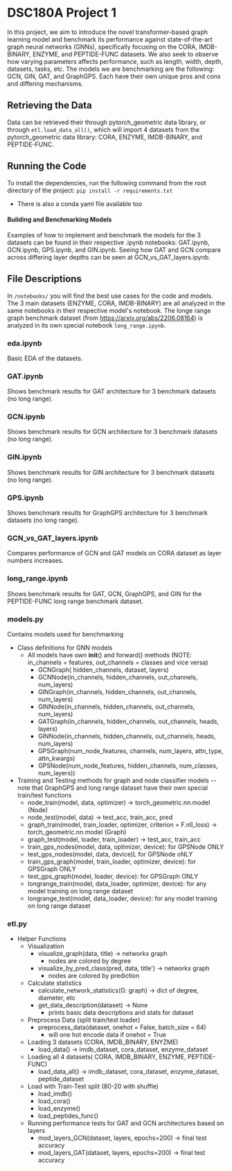 # DSC180A Project 1
In this project, we aim to introduce the novel transformer-based graph learning model and benchmark its performance against state-of-the-art graph neural networks (GNNs), specifically focusing on the CORA, IMDB-BINARY, ENZYME, and PEPTIDE-FUNC datasets. We also seek to observe how varying parameters affects performance, such as length, width, depth, datasets, tasks, etc. The models we are benchmarking are the following: GCN, GIN, GAT, and GraphGPS. Each have their own unique pros and cons and differing mechanisms.

## Retrieving the Data
Data can be retrieved their through pytorch_geometric data library, or through `etl.load_data_all()`, which will import 4 datasets from the pytorch_geometric data library: CORA, ENZYME, IMDB-BINARY, and PEPTIDE-FUNC.

## Running the Code
To install the dependencies, run the following command from the root directory of the project: `pip install -r requirements.txt`
* There is also a conda yaml file available too

#### Building and Benchmarking Models
Examples of how to implement and benchmark the models for the 3 datasets can be found in their respective .ipynb notebooks: GAT.ipynb, GCN.ipynb, GPS.ipynb, and GIN.ipynb. Seeing how GAT and GCN compare across differing layer depths can be seen at GCN_vs_GAT_layers.ipynb.

##  File Descriptions

In `/notebooks/` you will find the best use cases for the code and models. The 3 main datasets (ENZYME, CORA, IMDB-BINARY) are all analyzed in the same notebooks in their respective model's notebook. The longe range graph benchmark dataset (from https://arxiv.org/abs/2206.08164) is analyzed in its own special notebook `long_range.ipynb`.

### eda.ipynb
Basic EDA of the datasets.

### GAT.ipynb
Shows benchmark results for GAT architecture for 3 benchmark datasets (no long range).

### GCN.ipynb
Shows benchmark results for GCN architecture for 3 benchmark datasets (no long range).

### GIN.ipynb
Shows benchmark results for GIN architecture for 3 benchmark datasets (no long range).

### GPS.ipynb
Shows benchmark results for GraphGPS architecture for 3 benchmark datasets (no long range).

### GCN_vs_GAT_layers.ipynb
Compares performance of GCN and GAT models on CORA dataset as layer numbers increases.

### long_range.ipynb
Shows benchmark results for GAT, GCN, GraphGPS, and GIN for the PEPTIDE-FUNC long range benchmark dataset.

### models.py
Contains models used for benchmarking
* Class definitions for GNN models
    * All models have own  __init__() and forward() methods (NOTE: in_channels = features, out_channels = classes and vice versa)
        * GCNGraph( hidden_channels, dataset, layers)
        * GCNNode(in_channels, hidden_channels, out_channels, num_layers)
        * GINGraph(in_channels, hidden_channels, out_channels, num_layers)
        * GINNode(in_channels, hidden_channels, out_channels, num_layers)
        * GATGraph(in_channels, hidden_channels, out_channels, heads, layers)
        * GINNode(in_channels, hidden_channels, out_channels, heads, num_layers)
        * GPSGraph(num_node_features, channels, num_layers, attn_type, attn_kwargs)
        * GPSNode(num_node_features, hidden_channels, num_classes, num_layers))
* Training and Testing methods for graph and node classifier models -- note that GraphGPS and long range dataset have their own special train/test functions 
    * node_train(model, data, optimizer) -> torch_geometric.nn.model (Node)
    * node_test(model, data) -> test_acc, train_acc, pred
    * graph_train(model, train_loader, optimizer, criterion = F.nll_loss) -> torch_geometric.nn.model (Graph)
    * graph_test(model, loader, train_loader) ->  test_acc, train_acc
    * train_gps_nodes(model, data, optimizer, device): for GPSNode ONLY
    * test_gps_nodes(model, data, device)L for GPSNode oNLY
    * train_gps_graph(model, train_loader, optimizer, device): for GPSGraph ONLY
    * test_gps_graph(model, loader, device): for GPSGraph ONLY
    * longrange_train(model, data_loader, optimizer, device): for any model training on long range dataset
    * longrange_test(model, data_loader, device): for any model training on long range dataset
### etl.py
* Helper Functions
    * Visualization
        * visualize_graph(data, title) -> networkx graph
            * nodes are colored by degree
        * visualize_by_pred_class(pred, data, title') -> networkx graph
            * nodes are colored by prediction
    * Calculate statistics
        * calculate_network_statistics(G: graph) -> dict of degree, diameter, etc
        * get_data_description(dataset) -> None
            * prints basic data descriptions and stats for dataset
    * Preprocess Data (split train/test loader)
        * preprocess_data(dataset, onehot = False, batch_size = 64)
            * will one hot encode data if onehot = True
    * Loading 3 datasets (CORA, IMDB_BINARY, ENYZME)
        * load_data() -> imdb_dataset, cora_dataset, enzyme_dataset
    * Loading all 4 datasets( CORA, IMDB_BINARY, ENZYME, PEPTIDE-FUNC)
        * load_data_all() -> imdb_dataset, cora_dataset, enzyme_dataset, peptide_dataset
    * Load with Train-Test split (80-20 with shuffle)
        * load_imdb()
        * load_cora()
        * load_enzyme() 
        * load_peptides_func()
    * Running performance tests for GAT and GCN architectures based on layers
        * mod_layers_GCN(dataset, layers, epochs=200) -> final test accuracy
        * mod_layers_GAT(dataset, layers, epochs=200) -> final test accuracy

